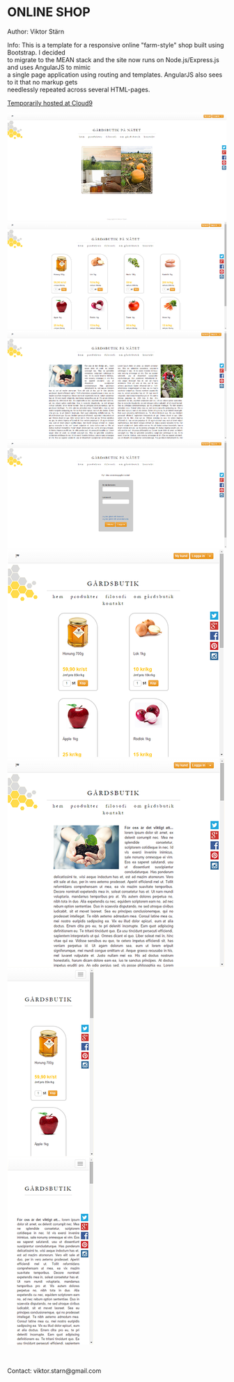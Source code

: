 ONLINE SHOP
===========

Author: Viktor Stärn

Info: This is a template for a responsive online "farm-style" shop built using Bootstrap. I decided <br />
to migrate to the MEAN stack and the site now runs on Node.js/Express.js and uses AngularJS to mimic<br />
a single page application using routing and templates. AngularJS also sees to it that no markup gets<br /> 
needlessly repeated across several HTML-pages. 

[Temporarily hosted at Cloud9](https://online-shop-angular-viktorstarn.c9users.io/index.html) <br />

![Screenshot 1](/screenshot1.png?raw=true "Screenshot 1") <br />
![Screenshot 2](/screenshot2.png?raw=true "Screenshot 2") <br />
![Screenshot 3](/screenshot3.png?raw=true "Screenshot 3") <br />
![Screenshot 4](/screenshot4.png?raw=true "Screenshot 4") <br />
![Screenshot 5](/screenshot5.png?raw=true "Screenshot 5") <br />
![Screenshot 6](/screenshot6.png?raw=true "Screenshot 6") <br />
![Screenshot 7](/screenshot7.png?raw=true "Screenshot 7") <br />
![Screenshot 8](/screenshot8.png?raw=true "Screenshot 8") <br />

<br />
<br />
Contact: viktor.starn@gmail.com
